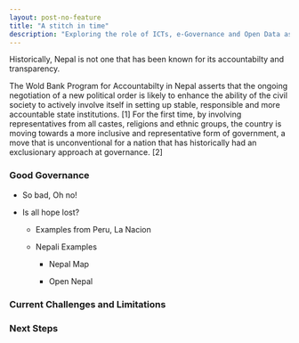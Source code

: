 ```yaml
---
layout: post-no-feature
title: "A stitch in time"
description: "Exploring the role of ICTs, e-Governance and Open Data as a tool for accountability and transparency in the context of Nepal." 
---
```


Historically, Nepal is not one that has been known for its accountabilty and transparency. 

The Wold Bank Program for Accountabilty in Nepal asserts that the ongoing negotiation of a new political order is likely to enhance the ability of the civil society to actively involve itself in setting up stable, responsible and more accountable state institutions. [1] For the first time, by involving representatives from all castes, religions and ethnic groups, the country is moving towards a more inclusive and representative form of government, a move that is unconventional for a nation that has historically had an exclusionary approach at governance. [2]




### Good Governance

* So bad, Oh no!

* Is all hope lost?

	* Examples from Peru, La Nacion

	* Nepali Examples

		* Nepal Map

		* Open Nepal

### Current Challenges and Limitations

### Next Steps

